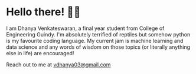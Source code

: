 # Hello there! :polar_bear:

I am Dhanya Venkateswaran, a final year student from College of Engineering Guindy. I'm absolutely terrified of reptiles but somehow python is my favourite coding language. My current jam is machine learning and data science and any words of wisdom on those topics (or literally anything else in life) are encouraged!

Reach out to me at vdhanya03@gmail.com
